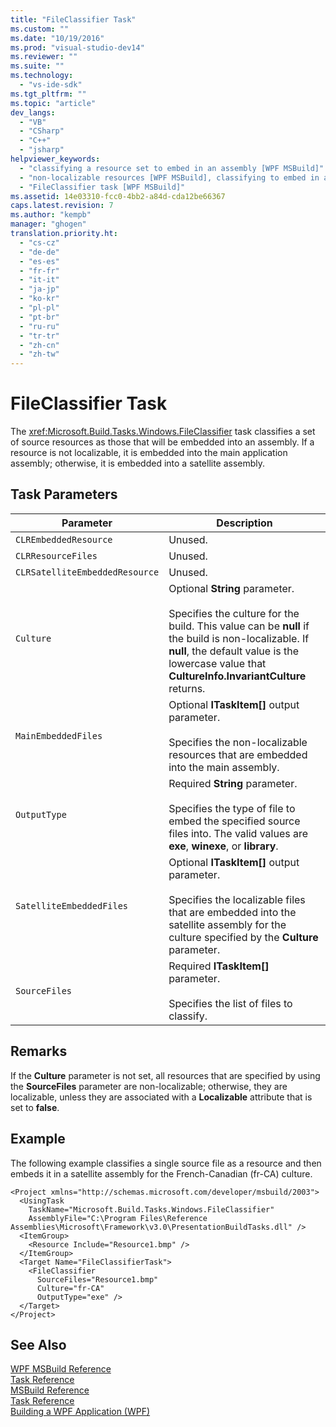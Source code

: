 ```yaml
---
title: "FileClassifier Task"
ms.custom: ""
ms.date: "10/19/2016"
ms.prod: "visual-studio-dev14"
ms.reviewer: ""
ms.suite: ""
ms.technology: 
  - "vs-ide-sdk"
ms.tgt_pltfrm: ""
ms.topic: "article"
dev_langs: 
  - "VB"
  - "CSharp"
  - "C++"
  - "jsharp"
helpviewer_keywords: 
  - "classifying a resource set to embed in an assembly [WPF MSBuild]"
  - "non-localizable resources [WPF MSBuild], classifying to embed in an assembly"
  - "FileClassifier task [WPF MSBuild]"
ms.assetid: 14e03310-fcc0-4bb2-a84d-cda12be66367
caps.latest.revision: 7
ms.author: "kempb"
manager: "ghogen"
translation.priority.ht: 
  - "cs-cz"
  - "de-de"
  - "es-es"
  - "fr-fr"
  - "it-it"
  - "ja-jp"
  - "ko-kr"
  - "pl-pl"
  - "pt-br"
  - "ru-ru"
  - "tr-tr"
  - "zh-cn"
  - "zh-tw"
---
```

# FileClassifier Task
The <xref:Microsoft.Build.Tasks.Windows.FileClassifier> task classifies a set of source resources as those that will be embedded into an assembly. If a resource is not localizable, it is embedded into the main application assembly; otherwise, it is embedded into a satellite assembly.  
  
## Task Parameters  
  
|Parameter|Description|  
|---------------|-----------------|  
|`CLREmbeddedResource`|Unused.|  
|`CLRResourceFiles`|Unused.|  
|`CLRSatelliteEmbeddedResource`|Unused.|  
|`Culture`|Optional **String** parameter.<br /><br /> Specifies the culture for the build. This value can be **null** if the build is non-localizable. If **null**, the default value is the lowercase value that **CultureInfo.InvariantCulture** returns.|  
|`MainEmbeddedFiles`|Optional **ITaskItem[]** output parameter.<br /><br /> Specifies the non-localizable resources that are embedded into the main assembly.|  
|`OutputType`|Required **String** parameter.<br /><br /> Specifies the type of file to embed the specified source files into. The valid values are **exe**, **winexe**, or **library**.|  
|`SatelliteEmbeddedFiles`|Optional **ITaskItem[]** output parameter.<br /><br /> Specifies the localizable files that are embedded into the satellite assembly for the culture specified by the **Culture** parameter.|  
|`SourceFiles`|Required **ITaskItem[]** parameter.<br /><br /> Specifies the list of files to classify.|  
  
## Remarks  
 If the **Culture** parameter is not set, all resources that are specified by using the **SourceFiles** parameter are non-localizable; otherwise, they are localizable, unless they are associated with a **Localizable** attribute that is set to **false**.  
  
## Example  
 The following example classifies a single source file as a resource and then embeds it in a satellite assembly for the French-Canadian (fr-CA) culture.  
  
```  
<Project xmlns="http://schemas.microsoft.com/developer/msbuild/2003">  
  <UsingTask  
    TaskName="Microsoft.Build.Tasks.Windows.FileClassifier"   
    AssemblyFile="C:\Program Files\Reference Assemblies\Microsoft\Framework\v3.0\PresentationBuildTasks.dll" />  
  <ItemGroup>  
    <Resource Include="Resource1.bmp" />  
  </ItemGroup>  
  <Target Name="FileClassifierTask">  
    <FileClassifier  
      SourceFiles="Resource1.bmp"  
      Culture="fr-CA"  
      OutputType="exe" />  
  </Target>  
</Project>  
```  
  
## See Also  
 [WPF MSBuild Reference](../reference/wpf-msbuild-reference.md)   
 [Task Reference](../reference/wpf-msbuild-task-reference.md)   
 [MSBuild Reference](../reference/msbuild-reference.md)   
 [Task Reference](../reference/msbuild-task-reference.md)   
 [Building a WPF Application (WPF)](../Topic/Building%20a%20WPF%20Application%20\(WPF\).md)